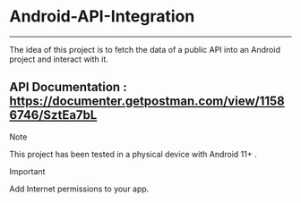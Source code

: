 # Android-API-Integration

---
The idea of this project is to fetch the data of a public API into an Android project and interact with it.

API Documentation : https://documenter.getpostman.com/view/11586746/SztEa7bL
---
>[!NOTE]
>This project has been tested in a physical device with Android 11+ .

>[!IMPORTANT]
> Add Internet permissions to your app.

